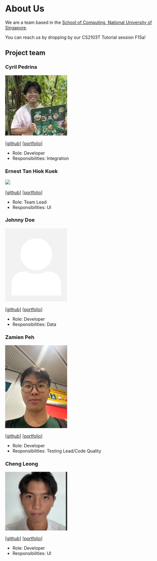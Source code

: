 # About Us

We are a team based in the [School of Computing, National University of Singapore](http://www.comp.nus.edu.sg).

You can reach us by dropping by our CS2103T Tutorial session F15a!

## Project team

### Cyril Pedrina

<img src="images/cyfake.png" width="200px">

[[github](https://github.com/cyfake)]
[[portfolio](team/cyfake.md)]

* Role: Developer
* Responsibilities: Integration

### Ernest Tan Hiok Kuek

<img src="images/hiokkuek.png" width="200px">

[[github](http://github.com/hiokkuek)]
[[portfolio](team/hiokkuek.md)]

* Role: Team Lead
* Responsibilities: UI

### Johnny Doe

<img src="images/johndoe.png" width="200px">

[[github](http://github.com/johndoe)] [[portfolio](team/johndoe.md)]

* Role: Developer
* Responsibilities: Data

### Zamien Peh

<img src="images/zpnoob.png" width="200px">

[[github](https://github.com/zpnoob)]
[[portfolio](team/zpnoob.md)]

* Role: Developer
* Responsibilities: Testing Lead/Code Quality

### Cheng Leong

<img src="images/chengleong.png" width="200px">

[[github](http://github.com/ChengLeong)]
[[portfolio](team/johndoe.md)]

* Role: Developer
* Responsibilities: UI
